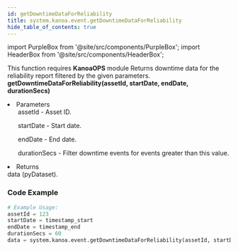 ```yaml
---
id: getDowntimeDataForReliability
title: system.kanoa.event.getDowntimeDataForReliability
hide_table_of_contents: true
---
```


import PurpleBox from '@site/src/components/PurpleBox';
import HeaderBox from '@site/src/components/HeaderBox';

<PurpleBox>This function requires <b>KanoaOPS</b> module</PurpleBox>
<HeaderBox header="Description">
    Returns downtime data for the reliability report filtered by the given parameters.
</HeaderBox>
<HeaderBox header="Syntax">
    <b>getDowntimeDataForReliability(assetId, startDate, endDate, durationSecs)</b>
    <li>Parameters <br />
        <ul>assetId - Asset ID.</ul>
        <ul>startDate - Start date.</ul>
        <ul>endDate - End date.</ul>
        <ul>durationSecs - Filter downtime events for events greater than this value.</ul>
    </li>
    <li>Returns <br />
        data (pyDataset).
    </li>
</HeaderBox>

### Code Example

```python
# Example Usage:
assetId = 123
startDate = timestamp_start
endDate = timestamp_end
durationSecs = 60
data = system.kanoa.event.getDowntimeDataForReliability(assetId, startDate, endDate, durationSecs)

